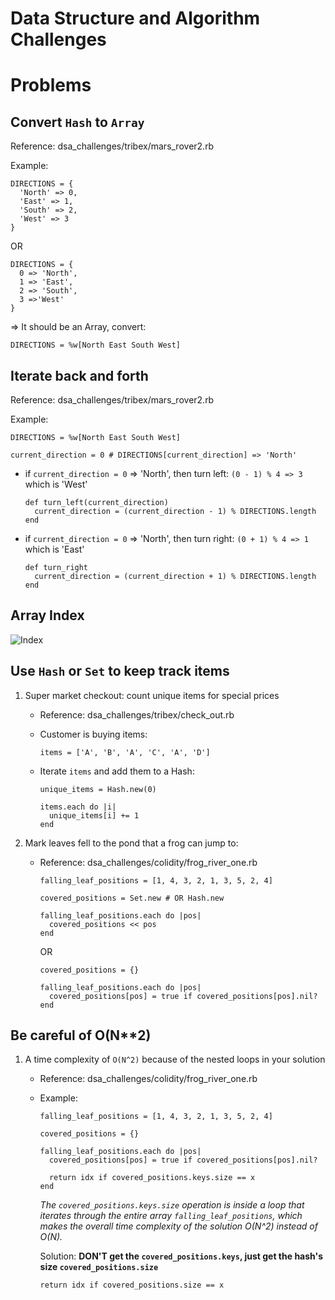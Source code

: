 # Data Structure and Algorithm Challenges

# Problems

## Convert `Hash` to `Array`

Reference: dsa_challenges/tribex/mars_rover2.rb

Example:

    DIRECTIONS = {
      'North' => 0,
      'East' => 1,
      'South' => 2,
      'West' => 3
    }

OR

    DIRECTIONS = {
      0 => 'North',
      1 => 'East',
      2 => 'South',
      3 =>'West'
    }

=> It should be an Array, convert:

    DIRECTIONS = %w[North East South West]

## Iterate back and forth

Reference: dsa_challenges/tribex/mars_rover2.rb

Example:

    DIRECTIONS = %w[North East South West]

    current_direction = 0 # DIRECTIONS[current_direction] => 'North'

+ if `current_direction = 0` => 'North', then turn left: `(0 - 1) % 4 => 3` which is 'West'

      def turn_left(current_direction)
        current_direction = (current_direction - 1) % DIRECTIONS.length
      end

+ if `current_direction = 0` => 'North', then turn right: `(0 + 1) % 4 => 1` which is 'East'

      def turn_right
        current_direction = (current_direction + 1) % DIRECTIONS.length
      end

## Array Index

  ![Index](../assets/images/array_indices.svg)

## Use `Hash` or `Set` to keep track items

  1. Super market checkout: count unique items for special prices

      - Reference: dsa_challenges/tribex/check_out.rb
      - Customer is buying items:

            items = ['A', 'B', 'A', 'C', 'A', 'D']

      - Iterate `items` and add them to a Hash:

            unique_items = Hash.new(0)

            items.each do |i|
              unique_items[i] += 1
            end

  2. Mark leaves fell to the pond that a frog can jump to:

      - Reference: dsa_challenges/colidity/frog_river_one.rb

            falling_leaf_positions = [1, 4, 3, 2, 1, 3, 5, 2, 4]

            covered_positions = Set.new # OR Hash.new

            falling_leaf_positions.each do |pos|
              covered_positions << pos
            end

          OR

            covered_positions = {}

            falling_leaf_positions.each do |pos|
              covered_positions[pos] = true if covered_positions[pos].nil?
            end


## Be careful of O(N**2)

  1. A time complexity of `O(N^2)` because of the nested loops in your solution

      - Reference: dsa_challenges/colidity/frog_river_one.rb

      - Example:

            falling_leaf_positions = [1, 4, 3, 2, 1, 3, 5, 2, 4]

            covered_positions = {}

            falling_leaf_positions.each do |pos|
              covered_positions[pos] = true if covered_positions[pos].nil?

              return idx if covered_positions.keys.size == x
            end

        *The `covered_positions.keys.size` operation is inside a loop that iterates through the entire array `falling_leaf_positions`, which makes the overall time complexity of the solution O(N^2) instead of O(N).*

        Solution: **DON'T get the `covered_positions.keys`, just get the hash's size `covered_positions.size`**

            return idx if covered_positions.size == x
